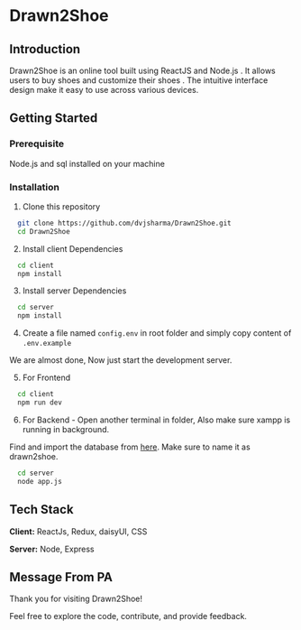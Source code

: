 
# Drawn2Shoe

## Introduction
Drawn2Shoe is an online tool built using ReactJS and Node.js . It allows users to buy shoes and customize their shoes . The intuitive interface design make it easy to use across various devices.

## Getting Started

### Prerequisite
Node.js and sql installed on your machine






### Installation

1. Clone this repository

```bash
  git clone https://github.com/dvjsharma/Drawn2Shoe.git
  cd Drawn2Shoe
```
2. Install client Dependencies

```bash
  cd client
  npm install
```
3. Install server Dependencies

```bash
  cd server
  npm install
```
4. Create a file named `config.env` in root folder and simply copy content of `.env.example` 

We are almost done, Now just start the development server.

5. For Frontend

```bash
  cd client
  npm run dev
```

6. For Backend - Open another terminal in folder, Also make sure xampp is running in background.

Find and import the database from [here](https://drive.google.com/file/d/1qShqZpEGcdhVmZ7zzAar-tBwhPFomNWW/view?usp=sharing). Make sure to name it as drawn2shoe. 
```bash
  cd server
  node app.js
```





## Tech Stack

**Client:** ReactJs, Redux, daisyUI, CSS

**Server:** Node, Express


## Message From PA

Thank you for visiting Drawn2Shoe!

Feel free to explore the code, contribute, and provide feedback.
